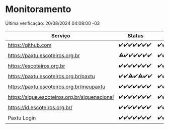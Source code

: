 # Monitoramento

Última verificação: 20/08/2024 04:08:00 -03

|Serviço|Status|Últimas 24h|
|---|---|---|
|https://github.com|<span title="2024-08-13: OK=23">✔️</span><span title="2024-08-14: OK=23">✔️</span><span title="2024-08-15: OK=24">✔️</span><span title="2024-08-16: OK=24">✔️</span><span title="2024-08-17: OK=24">✔️</span><span title="2024-08-18: OK=23">✔️</span><span title="2024-08-19: OK=6">✔️</span>|<span title="19/08/2024 04:09:00 -03 : 200">✔️</span><span title="19/08/2024 05:10:00 -03 : 200">✔️</span><span title="19/08/2024 06:08:00 -03 : 200">✔️</span><span title="19/08/2024 07:09:00 -03 : 200">✔️</span><span title="19/08/2024 08:06:00 -03 : 200">✔️</span><span title="19/08/2024 09:13:00 -03 : 200">✔️</span><span title="19/08/2024 10:12:00 -03 : 200">✔️</span><span title="19/08/2024 11:08:00 -03 : 200">✔️</span><span title="19/08/2024 12:07:00 -03 : 200">✔️</span><span title="19/08/2024 13:08:00 -03 : 200">✔️</span><span title="19/08/2024 14:08:00 -03 : 200">✔️</span><span title="19/08/2024 15:09:00 -03 : 200">✔️</span><span title="19/08/2024 16:05:00 -03 : 200">✔️</span><span title="19/08/2024 17:07:00 -03 : 200">✔️</span><span title="19/08/2024 18:06:00 -03 : 200">✔️</span><span title="19/08/2024 19:08:00 -03 : 200">✔️</span><span title="19/08/2024 20:08:00 -03 : 200">✔️</span><span title="19/08/2024 21:35:00 -03 : 200">✔️</span><span title="19/08/2024 22:58:00 -03 : 200">✔️</span><span title="19/08/2024 23:32:00 -03 : 200">✔️</span><span title="20/08/2024 00:09:00 -03 : 200">✔️</span><span title="20/08/2024 01:10:00 -03 : 200">✔️</span><span title="20/08/2024 02:07:00 -03 : 200">✔️</span><span title="20/08/2024 03:10:00 -03 : 200">✔️</span><span title="20/08/2024 04:08:00 -03 : 200">✔️</span>|
|https://paxtu.escoteiros.org.br|<span title="2024-08-13: OK=22, Falhas=1">⚠️</span><span title="2024-08-14: OK=23">✔️</span><span title="2024-08-15: OK=24">✔️</span><span title="2024-08-16: OK=24">✔️</span><span title="2024-08-17: OK=24">✔️</span><span title="2024-08-18: OK=23">✔️</span><span title="2024-08-19: OK=6">✔️</span>|<span title="19/08/2024 04:09:00 -03 : 200">✔️</span><span title="19/08/2024 05:10:00 -03 : 200">✔️</span><span title="19/08/2024 06:08:00 -03 : 200">✔️</span><span title="19/08/2024 07:09:00 -03 : 200">✔️</span><span title="19/08/2024 08:06:00 -03 : 200">✔️</span><span title="19/08/2024 09:13:00 -03 : 200">✔️</span><span title="19/08/2024 10:12:00 -03 : 200">✔️</span><span title="19/08/2024 11:08:00 -03 : 200">✔️</span><span title="19/08/2024 12:07:00 -03 : 200">✔️</span><span title="19/08/2024 13:08:00 -03 : 200">✔️</span><span title="19/08/2024 14:08:00 -03 : 200">✔️</span><span title="19/08/2024 15:09:00 -03 : 200">✔️</span><span title="19/08/2024 16:05:00 -03 : 200">✔️</span><span title="19/08/2024 17:07:00 -03 : 200">✔️</span><span title="19/08/2024 18:06:00 -03 : 200">✔️</span><span title="19/08/2024 19:08:00 -03 : 200">✔️</span><span title="19/08/2024 20:08:00 -03 : 200">✔️</span><span title="19/08/2024 21:35:00 -03 : 200">✔️</span><span title="19/08/2024 22:58:00 -03 : 200">✔️</span><span title="19/08/2024 23:32:00 -03 : 200">✔️</span><span title="20/08/2024 00:09:00 -03 : 200">✔️</span><span title="20/08/2024 01:10:00 -03 : 200">✔️</span><span title="20/08/2024 02:07:00 -03 : 200">✔️</span><span title="20/08/2024 03:10:00 -03 : 200">✔️</span><span title="20/08/2024 04:08:00 -03 : 200">✔️</span>|
|https://escoteiros.org.br|<span title="2024-08-13: OK=23">✔️</span><span title="2024-08-14: OK=23">✔️</span><span title="2024-08-15: OK=24">✔️</span><span title="2024-08-16: OK=24">✔️</span><span title="2024-08-17: OK=24">✔️</span><span title="2024-08-18: OK=23">✔️</span><span title="2024-08-19: OK=6">✔️</span>|<span title="19/08/2024 04:09:00 -03 : 200">✔️</span><span title="19/08/2024 05:10:00 -03 : 200">✔️</span><span title="19/08/2024 06:08:00 -03 : 200">✔️</span><span title="19/08/2024 07:09:00 -03 : 200">✔️</span><span title="19/08/2024 08:06:00 -03 : 200">✔️</span><span title="19/08/2024 09:13:00 -03 : 200">✔️</span><span title="19/08/2024 10:12:00 -03 : 200">✔️</span><span title="19/08/2024 11:08:00 -03 : 200">✔️</span><span title="19/08/2024 12:07:00 -03 : 200">✔️</span><span title="19/08/2024 13:08:00 -03 : 200">✔️</span><span title="19/08/2024 14:08:00 -03 : 200">✔️</span><span title="19/08/2024 15:09:00 -03 : 200">✔️</span><span title="19/08/2024 16:05:00 -03 : 200">✔️</span><span title="19/08/2024 17:07:00 -03 : 200">✔️</span><span title="19/08/2024 18:06:00 -03 : 200">✔️</span><span title="19/08/2024 19:08:00 -03 : 200">✔️</span><span title="19/08/2024 20:08:00 -03 : 200">✔️</span><span title="19/08/2024 21:35:00 -03 : 200">✔️</span><span title="19/08/2024 22:58:00 -03 : 200">✔️</span><span title="19/08/2024 23:32:00 -03 : 200">✔️</span><span title="20/08/2024 00:09:00 -03 : 200">✔️</span><span title="20/08/2024 01:10:00 -03 : 200">✔️</span><span title="20/08/2024 02:07:00 -03 : 200">✔️</span><span title="20/08/2024 03:10:00 -03 : 200">✔️</span><span title="20/08/2024 04:08:00 -03 : 200">✔️</span>|
|https://paxtu.escoteiros.org.br/paxtu|<span title="2024-08-13: OK=23">✔️</span><span title="2024-08-14: OK=23">✔️</span><span title="2024-08-15: OK=23, Falhas=1">⚠️</span><span title="2024-08-16: OK=24">✔️</span><span title="2024-08-17: OK=23, Falhas=1">⚠️</span><span title="2024-08-18: OK=23">✔️</span><span title="2024-08-19: OK=6">✔️</span>|<span title="19/08/2024 04:09:00 -03 : 200">✔️</span><span title="19/08/2024 05:11:00 -03 : 200">✔️</span><span title="19/08/2024 06:08:00 -03 : 200">✔️</span><span title="19/08/2024 07:09:00 -03 : 200">✔️</span><span title="19/08/2024 08:06:00 -03 : 200">✔️</span><span title="19/08/2024 09:13:00 -03 : 200">✔️</span><span title="19/08/2024 10:12:00 -03 : 200">✔️</span><span title="19/08/2024 11:08:00 -03 : 200">✔️</span><span title="19/08/2024 12:07:00 -03 : 200">✔️</span><span title="19/08/2024 13:08:00 -03 : 200">✔️</span><span title="19/08/2024 14:08:00 -03 : 200">✔️</span><span title="19/08/2024 15:09:00 -03 : 200">✔️</span><span title="19/08/2024 16:05:00 -03 : 200">✔️</span><span title="19/08/2024 17:07:00 -03 : 200">✔️</span><span title="19/08/2024 18:07:00 -03 : 200">✔️</span><span title="19/08/2024 19:08:00 -03 : 200">✔️</span><span title="19/08/2024 20:08:00 -03 : 200">✔️</span><span title="19/08/2024 21:35:00 -03 : 200">✔️</span><span title="19/08/2024 22:58:00 -03 : 200">✔️</span><span title="19/08/2024 23:33:00 -03 : 200">✔️</span><span title="20/08/2024 00:09:00 -03 : 200">✔️</span><span title="20/08/2024 01:10:00 -03 : 200">✔️</span><span title="20/08/2024 02:07:00 -03 : 200">✔️</span><span title="20/08/2024 03:10:00 -03 : 200">✔️</span><span title="20/08/2024 04:08:00 -03 : 200">✔️</span>|
|https://paxtu.escoteiros.org.br/meupaxtu|<span title="2024-08-13: OK=23">✔️</span><span title="2024-08-14: OK=23">✔️</span><span title="2024-08-15: OK=24">✔️</span><span title="2024-08-16: OK=24">✔️</span><span title="2024-08-17: OK=24">✔️</span><span title="2024-08-18: OK=23">✔️</span><span title="2024-08-19: OK=6">✔️</span>|<span title="19/08/2024 04:09:00 -03 : 200">✔️</span><span title="19/08/2024 05:11:00 -03 : 200">✔️</span><span title="19/08/2024 06:08:00 -03 : 200">✔️</span><span title="19/08/2024 07:09:00 -03 : 200">✔️</span><span title="19/08/2024 08:06:00 -03 : 200">✔️</span><span title="19/08/2024 09:13:00 -03 : 200">✔️</span><span title="19/08/2024 10:12:00 -03 : 200">✔️</span><span title="19/08/2024 11:08:00 -03 : 200">✔️</span><span title="19/08/2024 12:07:00 -03 : 200">✔️</span><span title="19/08/2024 13:08:00 -03 : 200">✔️</span><span title="19/08/2024 14:08:00 -03 : 200">✔️</span><span title="19/08/2024 15:09:00 -03 : 200">✔️</span><span title="19/08/2024 16:05:00 -03 : 200">✔️</span><span title="19/08/2024 17:07:00 -03 : 200">✔️</span><span title="19/08/2024 18:07:00 -03 : 200">✔️</span><span title="19/08/2024 19:08:00 -03 : 200">✔️</span><span title="19/08/2024 20:08:00 -03 : 200">✔️</span><span title="19/08/2024 21:35:00 -03 : 200">✔️</span><span title="19/08/2024 22:58:00 -03 : 200">✔️</span><span title="19/08/2024 23:33:00 -03 : 200">✔️</span><span title="20/08/2024 00:09:00 -03 : 200">✔️</span><span title="20/08/2024 01:10:00 -03 : 200">✔️</span><span title="20/08/2024 02:07:00 -03 : 200">✔️</span><span title="20/08/2024 03:10:00 -03 : 200">✔️</span><span title="20/08/2024 04:08:00 -03 : 200">✔️</span>|
|https://sigue.escoteiros.org.br/siguenacional|<span title="2024-08-13: OK=23">✔️</span><span title="2024-08-14: OK=23">✔️</span><span title="2024-08-15: OK=24">✔️</span><span title="2024-08-16: OK=24">✔️</span><span title="2024-08-17: OK=24">✔️</span><span title="2024-08-18: OK=23">✔️</span><span title="2024-08-19: OK=6">✔️</span>|<span title="19/08/2024 04:09:00 -03 : 200">✔️</span><span title="19/08/2024 05:11:00 -03 : 200">✔️</span><span title="19/08/2024 06:08:00 -03 : 200">✔️</span><span title="19/08/2024 07:09:00 -03 : 200">✔️</span><span title="19/08/2024 08:06:00 -03 : 200">✔️</span><span title="19/08/2024 09:13:00 -03 : 200">✔️</span><span title="19/08/2024 10:12:00 -03 : 200">✔️</span><span title="19/08/2024 11:08:00 -03 : 200">✔️</span><span title="19/08/2024 12:07:00 -03 : 200">✔️</span><span title="19/08/2024 13:08:00 -03 : 200">✔️</span><span title="19/08/2024 14:08:00 -03 : 200">✔️</span><span title="19/08/2024 15:09:00 -03 : 200">✔️</span><span title="19/08/2024 16:05:00 -03 : 200">✔️</span><span title="19/08/2024 17:07:00 -03 : 200">✔️</span><span title="19/08/2024 18:07:00 -03 : 200">✔️</span><span title="19/08/2024 19:08:00 -03 : 200">✔️</span><span title="19/08/2024 20:08:00 -03 : 200">✔️</span><span title="19/08/2024 21:35:00 -03 : 200">✔️</span><span title="19/08/2024 22:58:00 -03 : 200">✔️</span><span title="19/08/2024 23:33:00 -03 : 200">✔️</span><span title="20/08/2024 00:09:00 -03 : 200">✔️</span><span title="20/08/2024 01:10:00 -03 : 200">✔️</span><span title="20/08/2024 02:07:00 -03 : 200">✔️</span><span title="20/08/2024 03:10:00 -03 : 200">✔️</span><span title="20/08/2024 04:08:00 -03 : 200">✔️</span>|
|https://id.escoteiros.org.br/|<span title="2024-08-13: OK=23">✔️</span><span title="2024-08-14: OK=23">✔️</span><span title="2024-08-15: OK=24">✔️</span><span title="2024-08-16: OK=24">✔️</span><span title="2024-08-17: OK=24">✔️</span><span title="2024-08-18: OK=23">✔️</span><span title="2024-08-19: OK=6">✔️</span>|<span title="19/08/2024 04:09:00 -03 : 200">✔️</span><span title="19/08/2024 05:11:00 -03 : 200">✔️</span><span title="19/08/2024 06:08:00 -03 : 200">✔️</span><span title="19/08/2024 07:09:00 -03 : 200">✔️</span><span title="19/08/2024 08:06:00 -03 : 200">✔️</span><span title="19/08/2024 09:13:00 -03 : 200">✔️</span><span title="19/08/2024 10:12:00 -03 : 200">✔️</span><span title="19/08/2024 11:08:00 -03 : 200">✔️</span><span title="19/08/2024 12:07:00 -03 : 200">✔️</span><span title="19/08/2024 13:08:00 -03 : 200">✔️</span><span title="19/08/2024 14:08:00 -03 : 200">✔️</span><span title="19/08/2024 15:09:00 -03 : 200">✔️</span><span title="19/08/2024 16:05:00 -03 : 200">✔️</span><span title="19/08/2024 17:07:00 -03 : 200">✔️</span><span title="19/08/2024 18:07:00 -03 : 200">✔️</span><span title="19/08/2024 19:08:00 -03 : 200">✔️</span><span title="19/08/2024 20:08:00 -03 : 200">✔️</span><span title="19/08/2024 21:35:00 -03 : 200">✔️</span><span title="19/08/2024 22:58:00 -03 : 200">✔️</span><span title="19/08/2024 23:33:00 -03 : 200">✔️</span><span title="20/08/2024 00:09:00 -03 : 200">✔️</span><span title="20/08/2024 01:10:00 -03 : 200">✔️</span><span title="20/08/2024 02:07:00 -03 : 200">✔️</span><span title="20/08/2024 03:10:00 -03 : 200">✔️</span><span title="20/08/2024 04:08:00 -03 : 200">✔️</span>|
|Paxtu Login|<span title="2024-08-13: OK=23">✔️</span><span title="2024-08-14: OK=23">✔️</span><span title="2024-08-15: OK=24">✔️</span><span title="2024-08-16: OK=24">✔️</span><span title="2024-08-17: OK=24">✔️</span><span title="2024-08-18: OK=23">✔️</span><span title="2024-08-19: OK=6">✔️</span>|<span title="19/08/2024 04:09:00 -03 : 200">✔️</span><span title="19/08/2024 05:11:00 -03 : 200">✔️</span><span title="19/08/2024 06:08:00 -03 : 200">✔️</span><span title="19/08/2024 07:09:00 -03 : 200">✔️</span><span title="19/08/2024 08:06:00 -03 : 200">✔️</span><span title="19/08/2024 09:13:00 -03 : 200">✔️</span><span title="19/08/2024 10:12:00 -03 : 200">✔️</span><span title="19/08/2024 11:08:00 -03 : 200">✔️</span><span title="19/08/2024 12:07:00 -03 : 200">✔️</span><span title="19/08/2024 13:08:00 -03 : 200">✔️</span><span title="19/08/2024 14:08:00 -03 : 200">✔️</span><span title="19/08/2024 15:09:00 -03 : 200">✔️</span><span title="19/08/2024 16:05:00 -03 : 200">✔️</span><span title="19/08/2024 17:07:00 -03 : 200">✔️</span><span title="19/08/2024 18:07:00 -03 : 200">✔️</span><span title="19/08/2024 19:08:00 -03 : 200">✔️</span><span title="19/08/2024 20:08:00 -03 : 200">✔️</span><span title="19/08/2024 21:35:00 -03 : 200">✔️</span><span title="19/08/2024 22:58:00 -03 : 200">✔️</span><span title="19/08/2024 23:33:00 -03 : 200">✔️</span><span title="20/08/2024 00:09:00 -03 : 200">✔️</span><span title="20/08/2024 01:10:00 -03 : 200">✔️</span><span title="20/08/2024 02:07:00 -03 : 200">✔️</span><span title="20/08/2024 03:10:00 -03 : 200">✔️</span><span title="20/08/2024 04:08:00 -03 : 200">✔️</span>|
